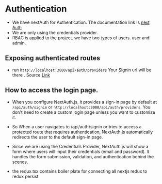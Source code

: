 # Authentication

- We have nextAuth for Authentication. The documentation link is <a href="https://next-auth.js.org/configuration/initialization#route-handlers-app"> next Auth </a>
- We are only using the credentials provider.
- RBAC is applied to the project. we have two types of users. user and admin.

## Exposing authenticated routes
- run `http://localhost:3000/api/auth/providers` Your Signin url will be there . Source <a href="https://next-auth.js.org/getting-started/rest-api">Link </a>

## How to access the login page.
- When you configure NextAuth.js, it provides a sign-in page by default at `/api/auth/signin` or `http://localhost:3000/api/auth/providers`. You don't need to create a custom login page unless you want to customize it.
- So When a user navigates to /api/auth/signin or tries to access a protected route that requires authentication, NextAuth.js automatically redirects the user to the default sign-in page.
- Since we are using the Credentials Provider, NextAuth.js will show a form where users will input their credentials (email and password). It handles the form submission, validation, and authentication behind the scenes.

- the redux.tsx contains boiler plate for connecting all nextjs redux to redux persist